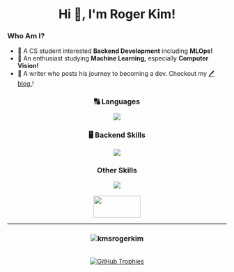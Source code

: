 <h1 align="center">Hi 👋, I'm Roger Kim!</h1>

### Who Am I?
- 🔭 A CS student interested **Backend Development** including **MLOps!**
- 🌱 An enthusiast studying **Machine Learning,** especially **Computer Vision!**
- 📒 A writer who posts his journey to becoming a dev. Checkout my <a href=https://kmsrogerkim.github.io/>🖊️blog.</a>!

<h3 align="center"> 🔠 Languages</h3>
<p align="center">
   <img src="https://skillicons.dev/icons?i=python,c,cpp,java"/>
</p>

<h3 align="center"> 🖥️ Backend Skills</h3>
<p align="center">
   <img src="https://skillicons.dev/icons?i=aws,docker,django,postgresql"/>
</p>

<h3 align="center">Other Skills</h3>
<p align="center">
   <img src="https://skillicons.dev/icons?i=html,css,pr,pytorch,selenium"/>
   <br>
   <br>
   <img src="https://encrypted-tbn0.gstatic.com/images?q=tbn:ANd9GcTKPePf0eI9lrP20Ym-P0v-_B2yB6IHRoQiWw&s" height=50, width=108/>
</p>
<hr/>

<h3 align="center">
<p>
  <img align="center" src="https://github-readme-stats.vercel.app/api/top-langs?username=kmsrogerkim&show_icons=true&theme=dark&locale=en&layout=compact" alt="kmsrogerkim" />
</p>
</h3>

<p align="center">

   <br>
  <a href="https://github.com/kmsrogerkim">
    <img src="https://github-profile-trophy.vercel.app/?username=kmsrogerkim&theme=onedark&row=1&column=4" alt="GitHub Trophies" />
  </a>
</p>
